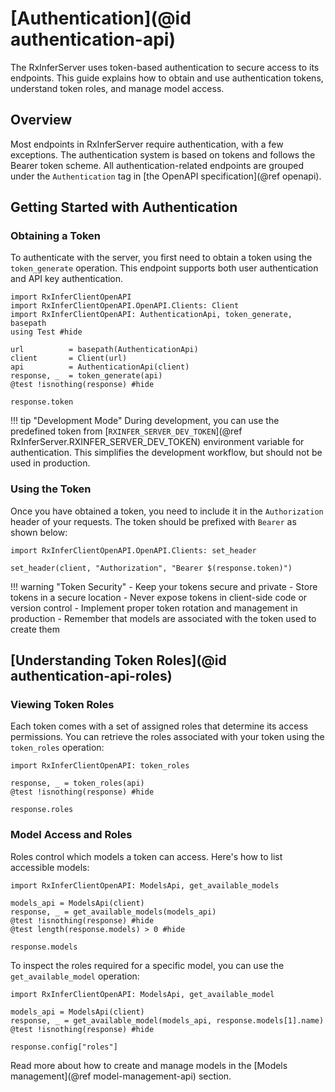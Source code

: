 # [Authentication](@id authentication-api)

The RxInferServer uses token-based authentication to secure access to its endpoints. This guide explains how to obtain and use authentication tokens, understand token roles, and manage model access.

## Overview

Most endpoints in RxInferServer require authentication, with a few exceptions. The authentication system is based on tokens and follows the Bearer token scheme. All authentication-related endpoints are grouped under the `Authentication` tag in [the OpenAPI specification](@ref openapi).

## Getting Started with Authentication

### Obtaining a Token

To authenticate with the server, you first need to obtain a token using the `token_generate` operation. This endpoint supports both user authentication and API key authentication.

```@example auth-generate-token
import RxInferClientOpenAPI
import RxInferClientOpenAPI.OpenAPI.Clients: Client
import RxInferClientOpenAPI: AuthenticationApi, token_generate, basepath
using Test #hide

url          = basepath(AuthenticationApi)
client       = Client(url)
api          = AuthenticationApi(client)
response, _  = token_generate(api)
@test !isnothing(response) #hide

response.token
```

!!! tip "Development Mode"
    During development, you can use the predefined token from [`RXINFER_SERVER_DEV_TOKEN`](@ref RxInferServer.RXINFER_SERVER_DEV_TOKEN) environment variable for authentication. This simplifies the development workflow, but should not be used in production.

### Using the Token

Once you have obtained a token, you need to include it in the `Authorization` header of your requests. The token should be prefixed with `Bearer` as shown below:

```@example auth-generate-token
import RxInferClientOpenAPI.OpenAPI.Clients: set_header

set_header(client, "Authorization", "Bearer $(response.token)")
```

!!! warning "Token Security"
    - Keep your tokens secure and private
    - Store tokens in a secure location
    - Never expose tokens in client-side code or version control
    - Implement proper token rotation and management in production
    - Remember that models are associated with the token used to create them

## [Understanding Token Roles](@id authentication-api-roles)

### Viewing Token Roles

Each token comes with a set of assigned roles that determine its access permissions. You can retrieve the roles associated with your token using the `token_roles` operation:

```@example auth-generate-token
import RxInferClientOpenAPI: token_roles

response, _ = token_roles(api)
@test !isnothing(response) #hide

response.roles
```

### Model Access and Roles

Roles control which models a token can access. Here's how to list accessible models:

```@example auth-generate-token
import RxInferClientOpenAPI: ModelsApi, get_available_models

models_api = ModelsApi(client)
response, _ = get_available_models(models_api)
@test !isnothing(response) #hide
@test length(response.models) > 0 #hide

response.models
```

To inspect the roles required for a specific model, you can use the `get_available_model` operation:

```@example auth-generate-token
import RxInferClientOpenAPI: ModelsApi, get_available_model

models_api = ModelsApi(client)
response, _ = get_available_model(models_api, response.models[1].name)
@test !isnothing(response) #hide

response.config["roles"]
```

Read more about how to create and manage models in the [Models management](@ref model-management-api) section.



